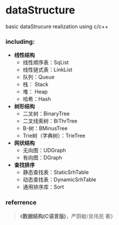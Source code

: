 # dataStructure
basic dataStrucure realization using c/c++ 

### including:
- **线性结构**
    * 线性顺序表：SqList    
    * 线性链式表：LinkList  
    * 队列：Queue   
    * 栈： Stack
    * 堆： Heap
    * 哈希：Hash
- **树形结构**  
    * 二叉树：BinaryTree
    * 二叉线索树：BiThrTree
    * B-树：BMinusTree
    * Trie树（字典树）：TrieTree
- **网状结构**  
    * 无向图：UDGraph
    * 有向图：DGraph
- **查找排序**
    * 静态查找表：StaticSrhTable
    * 动态查找表：DynamicSrhTable
    * 通用排序库：Sort

### referrence
>    《**数据结构(C语言版)**，严蔚敏/吴伟民 著》

